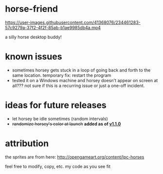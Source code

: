 # horse-friend
https://user-images.githubusercontent.com/41368076/234461283-57c9279a-37f2-4f2f-85ab-b1ae9985db4a.mp4

a silly horse desktop buddy!

# known issues
- sometimes horsey gets stuck in a loop of going back and forth to the same location. temporary fix: restart the program
- tested it on a Windows machine and horsey doesn't appear on screen at all??? not sure if this is a recurring issue or just a one-off incident.

# ideas for future releases
- let horsey be idle sometimes (random intervals)
- <s>randomize horsey's color at launch</s> <b>added as of <a href="https://github.com/veevyo/horse-friend/releases/tag/v1.1.0">v1.1.0</a></b>


# attribution
the sprites are from here: http://opengameart.org/content/lpc-horses

feel free to modify, copy, etc. my code as you see fit
